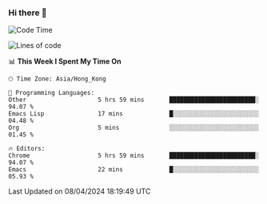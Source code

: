 ### Hi there 👋

<!--
**nicehiro/nicehiro** is a ✨ _special_ ✨ repository because its `README.md` (this file) appears on your GitHub profile.

Here are some ideas to get you started:

- 🔭 I’m currently working on ...
- 🌱 I’m currently learning ...
- 👯 I’m looking to collaborate on ...
- 🤔 I’m looking for help with ...
- 💬 Ask me about ...
- 📫 How to reach me: ...
- 😄 Pronouns: ...
- ⚡ Fun fact: ...
-->

<!--START_SECTION:waka-->
![Code Time](http://img.shields.io/badge/Code%20Time-300%20hrs%2059%20mins-blue)

![Lines of code](https://img.shields.io/badge/From%20Hello%20World%20I%27ve%20Written-2.6%20million%20lines%20of%20code-blue)

📊 **This Week I Spent My Time On** 

```text
🕑︎ Time Zone: Asia/Hong_Kong

💬 Programming Languages: 
Other                    5 hrs 59 mins       ████████████████████████░   94.07 % 
Emacs Lisp               17 mins             █░░░░░░░░░░░░░░░░░░░░░░░░   04.48 % 
Org                      5 mins              ░░░░░░░░░░░░░░░░░░░░░░░░░   01.45 % 

🔥 Editors: 
Chrome                   5 hrs 59 mins       ████████████████████████░   94.07 % 
Emacs                    22 mins             █░░░░░░░░░░░░░░░░░░░░░░░░   05.93 % 
```


 Last Updated on 08/04/2024 18:19:49 UTC
<!--END_SECTION:waka-->
